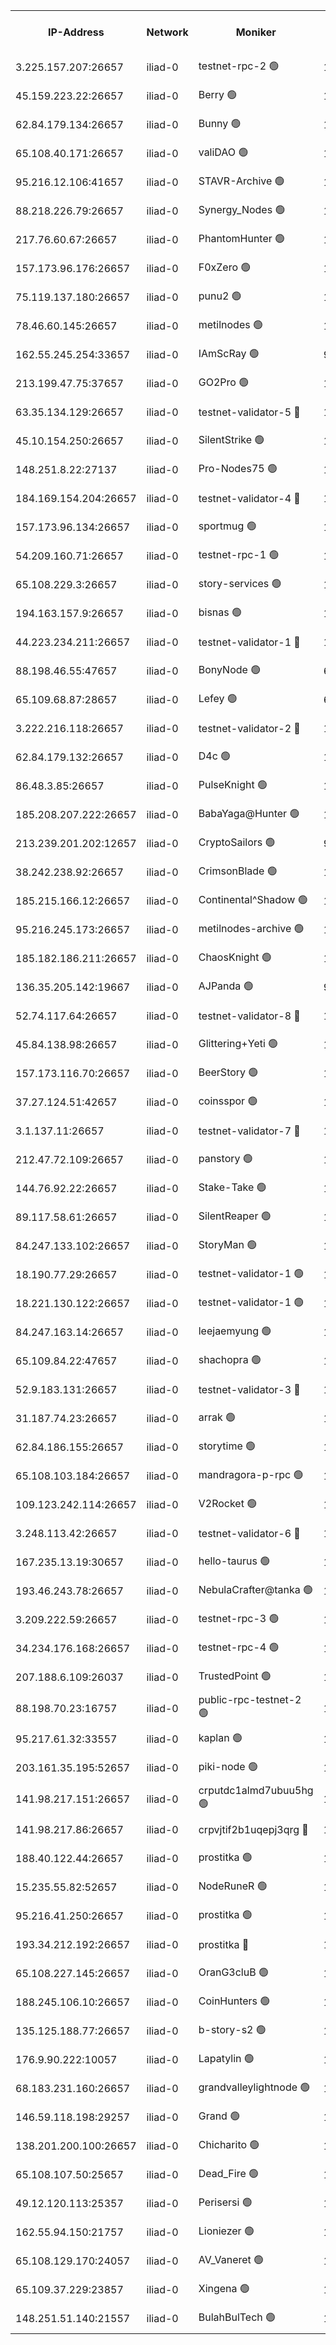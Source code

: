 


<table><tr><th>IP-Address</th><th>Network</th><th>Moniker</th><th>Latest Block Height</th><th>Earliest Block Height</th><th>Catching Up</th><th>Tx Index</th><th>Voting Power</th><th>Scan Time</th></tr><tr><td>3.225.157.207:26657</td><td>iliad-0</td><td>testnet-rpc-2 🟢</td><td>1530700</td><td>1</td><td>False</td><td>off</td><td>0</td><td>2024-10-18T02:53:58.014068414UTC</td></tr><tr><td>45.159.223.22:26657</td><td>iliad-0</td><td>Berry 🟢</td><td>1530699</td><td>1</td><td>False</td><td>off</td><td>0</td><td>2024-10-18T02:53:59.067949351UTC</td></tr><tr><td>62.84.179.134:26657</td><td>iliad-0</td><td>Bunny 🟢</td><td>1325860</td><td>1</td><td>False</td><td>off</td><td>0</td><td>2024-10-18T02:54:00.877155129UTC</td></tr><tr><td>65.108.40.171:26657</td><td>iliad-0</td><td>valiDAO 🟢</td><td>1530701</td><td>1</td><td>False</td><td>off</td><td>0</td><td>2024-10-18T02:54:01.877639366UTC</td></tr><tr><td>95.216.12.106:41657</td><td>iliad-0</td><td>STAVR-Archive 🟢</td><td>1530701</td><td>1</td><td>False</td><td>on</td><td>0</td><td>2024-10-18T02:54:02.274686561UTC</td></tr><tr><td>88.218.226.79:26657</td><td>iliad-0</td><td>Synergy_Nodes 🟢</td><td>1530703</td><td>1</td><td>False</td><td>off</td><td>0</td><td>2024-10-18T02:54:07.137941460UTC</td></tr><tr><td>217.76.60.67:26657</td><td>iliad-0</td><td>PhantomHunter 🟢</td><td>1106997</td><td>1</td><td>False</td><td>off</td><td>0</td><td>2024-10-18T02:54:09.760038413UTC</td></tr><tr><td>157.173.96.176:26657</td><td>iliad-0</td><td>F0xZero 🟢</td><td>1</td><td>1</td><td>False</td><td>off</td><td>0</td><td>2024-10-18T02:54:10.066278529UTC</td></tr><tr><td>75.119.137.180:26657</td><td>iliad-0</td><td>punu2 🟢</td><td>1367948</td><td>1</td><td>False</td><td>off</td><td>0</td><td>2024-10-18T02:54:12.124801461UTC</td></tr><tr><td>78.46.60.145:26657</td><td>iliad-0</td><td>metilnodes 🟢</td><td>1530706</td><td>1</td><td>False</td><td>on</td><td>0</td><td>2024-10-18T02:54:13.497503599UTC</td></tr><tr><td>162.55.245.254:33657</td><td>iliad-0</td><td>IAmScRay 🟢</td><td>990456</td><td>1</td><td>False</td><td>on</td><td>0</td><td>2024-10-18T02:54:15.836351495UTC</td></tr><tr><td>213.199.47.75:37657</td><td>iliad-0</td><td>GO2Pro 🟢</td><td>1518093</td><td>1</td><td>False</td><td>off</td><td>0</td><td>2024-10-18T02:54:16.686050418UTC</td></tr><tr><td>63.35.134.129:26657</td><td>iliad-0</td><td>testnet-validator-5 🔴</td><td>1530707</td><td>1</td><td>False</td><td>off</td><td>10004449826</td><td>2024-10-18T02:54:17.147772807UTC</td></tr><tr><td>45.10.154.250:26657</td><td>iliad-0</td><td>SilentStrike 🟢</td><td>1248339</td><td>1</td><td>False</td><td>off</td><td>0</td><td>2024-10-18T02:54:17.847446622UTC</td></tr><tr><td>148.251.8.22:27137</td><td>iliad-0</td><td>Pro-Nodes75 🟢</td><td>1530709</td><td>1</td><td>False</td><td>on</td><td>0</td><td>2024-10-18T02:54:22.827739781UTC</td></tr><tr><td>184.169.154.204:26657</td><td>iliad-0</td><td>testnet-validator-4 🔴</td><td>1530709</td><td>1</td><td>False</td><td>off</td><td>10123560283</td><td>2024-10-18T02:54:23.810081274UTC</td></tr><tr><td>157.173.96.134:26657</td><td>iliad-0</td><td>sportmug 🟢</td><td>1</td><td>1</td><td>False</td><td>off</td><td>0</td><td>2024-10-18T02:54:32.316518501UTC</td></tr><tr><td>54.209.160.71:26657</td><td>iliad-0</td><td>testnet-rpc-1 🟢</td><td>1530713</td><td>1</td><td>False</td><td>off</td><td>0</td><td>2024-10-18T02:54:35.608794690UTC</td></tr><tr><td>65.108.229.3:26657</td><td>iliad-0</td><td>story-services 🟢</td><td>1530714</td><td>1</td><td>False</td><td>on</td><td>0</td><td>2024-10-18T02:54:36.906907725UTC</td></tr><tr><td>194.163.157.9:26657</td><td>iliad-0</td><td>bisnas 🟢</td><td>1288510</td><td>1</td><td>False</td><td>off</td><td>0</td><td>2024-10-18T02:54:39.920963547UTC</td></tr><tr><td>44.223.234.211:26657</td><td>iliad-0</td><td>testnet-validator-1 🔴</td><td>1530715</td><td>1</td><td>False</td><td>off</td><td>10136992837</td><td>2024-10-18T02:54:41.268350732UTC</td></tr><tr><td>88.198.46.55:47657</td><td>iliad-0</td><td>BonyNode 🟢</td><td>626575</td><td>1</td><td>False</td><td>off</td><td>0</td><td>2024-10-18T02:54:47.270450677UTC</td></tr><tr><td>65.109.68.87:28657</td><td>iliad-0</td><td>Lefey 🟢</td><td>626575</td><td>1</td><td>False</td><td>on</td><td>0</td><td>2024-10-18T02:54:49.398220751UTC</td></tr><tr><td>3.222.216.118:26657</td><td>iliad-0</td><td>testnet-validator-2 🔴</td><td>1530720</td><td>1</td><td>False</td><td>off</td><td>10010575491</td><td>2024-10-18T02:54:52.944488402UTC</td></tr><tr><td>62.84.179.132:26657</td><td>iliad-0</td><td>D4c 🟢</td><td>1375654</td><td>1</td><td>False</td><td>off</td><td>0</td><td>2024-10-18T02:54:53.855366614UTC</td></tr><tr><td>86.48.3.85:26657</td><td>iliad-0</td><td>PulseKnight 🟢</td><td>1470755</td><td>1</td><td>False</td><td>off</td><td>0</td><td>2024-10-18T02:54:54.240603562UTC</td></tr><tr><td>185.208.207.222:26657</td><td>iliad-0</td><td>BabaYaga@Hunter 🟢</td><td>1</td><td>1</td><td>False</td><td>off</td><td>0</td><td>2024-10-18T02:54:57.434857695UTC</td></tr><tr><td>213.239.201.202:12657</td><td>iliad-0</td><td>CryptoSailors 🟢</td><td>990456</td><td>1</td><td>False</td><td>on</td><td>0</td><td>2024-10-18T02:54:57.715248392UTC</td></tr><tr><td>38.242.238.92:26657</td><td>iliad-0</td><td>CrimsonBlade 🟢</td><td>1200069</td><td>1</td><td>False</td><td>off</td><td>0</td><td>2024-10-18T02:55:01.193561682UTC</td></tr><tr><td>185.215.166.12:26657</td><td>iliad-0</td><td>Continental^Shadow 🟢</td><td>1141890</td><td>1</td><td>False</td><td>off</td><td>0</td><td>2024-10-18T02:55:02.804423473UTC</td></tr><tr><td>95.216.245.173:26657</td><td>iliad-0</td><td>metilnodes-archive 🟢</td><td>1530723</td><td>1</td><td>False</td><td>on</td><td>0</td><td>2024-10-18T02:55:03.547683622UTC</td></tr><tr><td>185.182.186.211:26657</td><td>iliad-0</td><td>ChaosKnight 🟢</td><td>1070602</td><td>1</td><td>False</td><td>off</td><td>0</td><td>2024-10-18T02:55:04.693120428UTC</td></tr><tr><td>136.35.205.142:19667</td><td>iliad-0</td><td>AJPanda 🟢</td><td>990456</td><td>1</td><td>False</td><td>off</td><td>0</td><td>2024-10-18T02:55:06.013474958UTC</td></tr><tr><td>52.74.117.64:26657</td><td>iliad-0</td><td>testnet-validator-8 🔴</td><td>1530725</td><td>1</td><td>False</td><td>off</td><td>10006427240</td><td>2024-10-18T02:55:08.695942571UTC</td></tr><tr><td>45.84.138.98:26657</td><td>iliad-0</td><td>Glittering+Yeti 🟢</td><td>1530719</td><td>1</td><td>False</td><td>off</td><td>0</td><td>2024-10-18T02:55:09.375989359UTC</td></tr><tr><td>157.173.116.70:26657</td><td>iliad-0</td><td>BeerStory 🟢</td><td>1530728</td><td>1</td><td>False</td><td>off</td><td>0</td><td>2024-10-18T02:55:16.602359718UTC</td></tr><tr><td>37.27.124.51:42657</td><td>iliad-0</td><td>coinsspor 🟢</td><td>1530729</td><td>1</td><td>False</td><td>on</td><td>0</td><td>2024-10-18T02:55:20.268442859UTC</td></tr><tr><td>3.1.137.11:26657</td><td>iliad-0</td><td>testnet-validator-7 🔴</td><td>1530731</td><td>1</td><td>False</td><td>off</td><td>10040399302</td><td>2024-10-18T02:55:24.430230812UTC</td></tr><tr><td>212.47.72.109:26657</td><td>iliad-0</td><td>panstory 🟢</td><td>1</td><td>1</td><td>False</td><td>off</td><td>0</td><td>2024-10-18T02:55:27.567641325UTC</td></tr><tr><td>144.76.92.22:26657</td><td>iliad-0</td><td>Stake-Take 🟢</td><td>1530732</td><td>1</td><td>False</td><td>on</td><td>0</td><td>2024-10-18T02:55:29.060034781UTC</td></tr><tr><td>89.117.58.61:26657</td><td>iliad-0</td><td>SilentReaper 🟢</td><td>1021799</td><td>1</td><td>False</td><td>off</td><td>0</td><td>2024-10-18T02:55:29.435704666UTC</td></tr><tr><td>84.247.133.102:26657</td><td>iliad-0</td><td>StoryMan 🟢</td><td>1487190</td><td>1</td><td>False</td><td>off</td><td>0</td><td>2024-10-18T02:55:30.174959696UTC</td></tr><tr><td>18.190.77.29:26657</td><td>iliad-0</td><td>testnet-validator-1 🟢</td><td>1069005</td><td>1</td><td>False</td><td>off</td><td>0</td><td>2024-10-18T02:55:33.487278415UTC</td></tr><tr><td>18.221.130.122:26657</td><td>iliad-0</td><td>testnet-validator-1 🟢</td><td>1069005</td><td>1</td><td>False</td><td>off</td><td>0</td><td>2024-10-18T02:55:34.276799163UTC</td></tr><tr><td>84.247.163.14:26657</td><td>iliad-0</td><td>leejaemyung 🟢</td><td>1248311</td><td>1</td><td>False</td><td>off</td><td>0</td><td>2024-10-18T02:55:35.456922193UTC</td></tr><tr><td>65.109.84.22:47657</td><td>iliad-0</td><td>shachopra 🟢</td><td>1530735</td><td>1</td><td>False</td><td>on</td><td>0</td><td>2024-10-18T02:55:35.840300236UTC</td></tr><tr><td>52.9.183.131:26657</td><td>iliad-0</td><td>testnet-validator-3 🔴</td><td>1530736</td><td>1</td><td>False</td><td>off</td><td>10006933619</td><td>2024-10-18T02:55:39.234993583UTC</td></tr><tr><td>31.187.74.23:26657</td><td>iliad-0</td><td>arrak 🟢</td><td>1</td><td>1</td><td>False</td><td>off</td><td>0</td><td>2024-10-18T02:55:40.331245028UTC</td></tr><tr><td>62.84.186.155:26657</td><td>iliad-0</td><td>storytime 🟢</td><td>1344078</td><td>1</td><td>False</td><td>off</td><td>0</td><td>2024-10-18T02:55:44.920298356UTC</td></tr><tr><td>65.108.103.184:26657</td><td>iliad-0</td><td>mandragora-p-rpc 🟢</td><td>1530738</td><td>1</td><td>False</td><td>on</td><td>0</td><td>2024-10-18T02:55:45.301707467UTC</td></tr><tr><td>109.123.242.114:26657</td><td>iliad-0</td><td>V2Rocket 🟢</td><td>1338884</td><td>1</td><td>False</td><td>off</td><td>0</td><td>2024-10-18T02:55:46.192706489UTC</td></tr><tr><td>3.248.113.42:26657</td><td>iliad-0</td><td>testnet-validator-6 🔴</td><td>1530739</td><td>1</td><td>False</td><td>off</td><td>10007319425</td><td>2024-10-18T02:55:47.855869120UTC</td></tr><tr><td>167.235.13.19:30657</td><td>iliad-0</td><td>hello-taurus 🟢</td><td>1530740</td><td>1</td><td>False</td><td>on</td><td>0</td><td>2024-10-18T02:55:51.363584964UTC</td></tr><tr><td>193.46.243.78:26657</td><td>iliad-0</td><td>NebulaCrafter@tanka 🟢</td><td>1</td><td>1</td><td>False</td><td>off</td><td>0</td><td>2024-10-18T02:55:58.772492392UTC</td></tr><tr><td>3.209.222.59:26657</td><td>iliad-0</td><td>testnet-rpc-3 🟢</td><td>1530744</td><td>1</td><td>False</td><td>off</td><td>0</td><td>2024-10-18T02:56:04.381216472UTC</td></tr><tr><td>34.234.176.168:26657</td><td>iliad-0</td><td>testnet-rpc-4 🟢</td><td>1530746</td><td>1</td><td>False</td><td>off</td><td>0</td><td>2024-10-18T02:56:07.081845374UTC</td></tr><tr><td>207.188.6.109:26037</td><td>iliad-0</td><td>TrustedPoint 🟢</td><td>1530748</td><td>1</td><td>False</td><td>off</td><td>0</td><td>2024-10-18T02:56:12.366648000UTC</td></tr><tr><td>88.198.70.23:16757</td><td>iliad-0</td><td>public-rpc-testnet-2 🟢</td><td>1530749</td><td>1</td><td>False</td><td>off</td><td>0</td><td>2024-10-18T02:56:15.772837523UTC</td></tr><tr><td>95.217.61.32:33557</td><td>iliad-0</td><td>kaplan 🟢</td><td>1530697</td><td>1094001</td><td>False</td><td>on</td><td>0</td><td>2024-10-18T02:53:50.154377860UTC</td></tr><tr><td>203.161.35.195:52657</td><td>iliad-0</td><td>piki-node 🟢</td><td>1530704</td><td>1192001</td><td>False</td><td>off</td><td>0</td><td>2024-10-18T02:54:08.602171019UTC</td></tr><tr><td>141.98.217.151:26657</td><td>iliad-0</td><td>crputdc1almd7ubuu5hg 🟢</td><td>1530720</td><td>1225001</td><td>False</td><td>off</td><td>0</td><td>2024-10-18T02:54:54.717960032UTC</td></tr><tr><td>141.98.217.86:26657</td><td>iliad-0</td><td>crpvjtif2b1uqepj3qrg 🔴</td><td>1530733</td><td>1225001</td><td>False</td><td>off</td><td>101292460</td><td>2024-10-18T02:55:30.588493522UTC</td></tr><tr><td>188.40.122.44:26657</td><td>iliad-0</td><td>prostitka 🟢</td><td>1530718</td><td>1268001</td><td>False</td><td>off</td><td>0</td><td>2024-10-18T02:54:47.598224779UTC</td></tr><tr><td>15.235.55.82:52657</td><td>iliad-0</td><td>NodeRuneR 🟢</td><td>1530719</td><td>1268001</td><td>False</td><td>off</td><td>0</td><td>2024-10-18T02:54:50.464092118UTC</td></tr><tr><td>95.216.41.250:26657</td><td>iliad-0</td><td>prostitka 🟢</td><td>1530724</td><td>1268001</td><td>False</td><td>off</td><td>0</td><td>2024-10-18T02:55:05.140131739UTC</td></tr><tr><td>193.34.212.192:26657</td><td>iliad-0</td><td>prostitka 🔴</td><td>1530737</td><td>1268001</td><td>False</td><td>off</td><td>41525000</td><td>2024-10-18T02:55:41.278638784UTC</td></tr><tr><td>65.108.227.145:26657</td><td>iliad-0</td><td>OranG3cluB 🟢</td><td>1325860</td><td>1313001</td><td>False</td><td>off</td><td>0</td><td>2024-10-18T02:54:46.984268377UTC</td></tr><tr><td>188.245.106.10:26657</td><td>iliad-0</td><td>CoinHunters 🟢</td><td>1403165</td><td>1403001</td><td>False</td><td>on</td><td>0</td><td>2024-10-18T02:55:19.405664051UTC</td></tr><tr><td>135.125.188.77:26657</td><td>iliad-0</td><td>b-story-s2 🟢</td><td>1530698</td><td>1415001</td><td>False</td><td>off</td><td>0</td><td>2024-10-18T02:53:51.786073533UTC</td></tr><tr><td>176.9.90.222:10057</td><td>iliad-0</td><td>Lapatylin 🟢</td><td>1530725</td><td>1427001</td><td>False</td><td>on</td><td>0</td><td>2024-10-18T02:55:09.033113255UTC</td></tr><tr><td>68.183.231.160:26657</td><td>iliad-0</td><td>grandvalleylightnode 🟢</td><td>1530704</td><td>1430704</td><td>False</td><td>off</td><td>0</td><td>2024-10-18T02:54:11.066059917UTC</td></tr><tr><td>146.59.118.198:29257</td><td>iliad-0</td><td>Grand 🟢</td><td>1530717</td><td>1430717</td><td>False</td><td>on</td><td>0</td><td>2024-10-18T02:54:45.709986895UTC</td></tr><tr><td>138.201.200.100:26657</td><td>iliad-0</td><td>Chicharito 🟢</td><td>1530741</td><td>1450001</td><td>False</td><td>on</td><td>0</td><td>2024-10-18T02:55:51.702911631UTC</td></tr><tr><td>65.108.107.50:25657</td><td>iliad-0</td><td>Dead_Fire 🟢</td><td>1519008</td><td>1519001</td><td>False</td><td>off</td><td>0</td><td>2024-10-18T02:54:36.486645129UTC</td></tr><tr><td>49.12.120.113:25357</td><td>iliad-0</td><td>Perisersi 🟢</td><td>1530715</td><td>1519001</td><td>False</td><td>off</td><td>0</td><td>2024-10-18T02:54:40.199428583UTC</td></tr><tr><td>162.55.94.150:21757</td><td>iliad-0</td><td>Lioniezer 🟢</td><td>1530719</td><td>1519001</td><td>False</td><td>off</td><td>0</td><td>2024-10-18T02:54:51.089239176UTC</td></tr><tr><td>65.108.129.170:24057</td><td>iliad-0</td><td>AV_Vaneret 🟢</td><td>1530719</td><td>1519001</td><td>False</td><td>off</td><td>0</td><td>2024-10-18T02:54:51.834807183UTC</td></tr><tr><td>65.109.37.229:23857</td><td>iliad-0</td><td>Xingena 🟢</td><td>1519008</td><td>1519001</td><td>False</td><td>off</td><td>0</td><td>2024-10-18T02:56:16.173664781UTC</td></tr><tr><td>148.251.51.140:21557</td><td>iliad-0</td><td>BulahBulTech 🟢</td><td>1530715</td><td>1520001</td><td>False</td><td>off</td><td>0</td><td>2024-10-18T02:54:40.489899556UTC</td></tr></table>